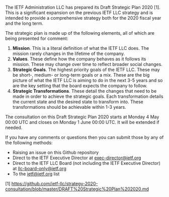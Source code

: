 The IETF Administration LLC has prepared its Draft Strategic Plan 2020 [1].  This is a significant expansion on the previous IETF LLC strategy and is intended to provide a comprehensive strategy both for the 2020 fiscal year and the long term.

The strategic plan is made up of the following elements, all of which are being presented for comment:

1. **Mission**.  This is a literal definition of what the IETF LLC does.  The mission rarely changes in the lifetime of the company.
2. **Values**.  These define how the company behaves as it follows its mission. These may change over time to reflect broader social changes.
3. **Strategic Goals**.  The highest priority goals of the IETF LLC.  These may be short-, medium- or long-term goals or a mix.  These are the big picture of what the IETF LLC is aiming to do in the next 3-5 years and so are the key setting that the board expects the company to follow.
4. **Strategic Transformations**.  These detail the changes that need to be made in order to achieve the strategic goals.   Each transformation details the current state and the desired state to transform into. These transformations should be achievable within 1-3 years.

The consultation on this Draft Strategic Plan 2020 starts at Monday 4 May 00:00 UTC and closes on Monday 1 June 00:00 UTC.  It will be extended if needed.

If you have any comments or questions then you can submit those by any of the following methods:

* Raising an issue on this Github repository
* Direct to the IETF Executive Director at exec-director@ietf.org
* Direct to the IETF LLC Board (not including the IETF Executive Director) at llc-board-only@ietf.org 
* To the ietf@ietf.org list

[1] https://github.com/ietf-llc/strategy-2020-consultation/blob/master/DRAFT%20Strategic%20Plan%202020.md